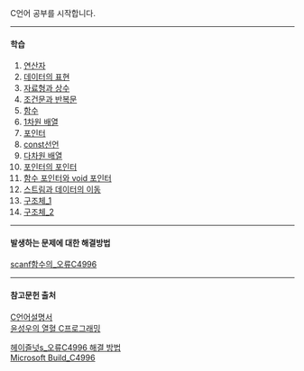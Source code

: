 C언어 공부를 시작합니다.

---

#### 학습
1. [연산자](https://github.com/YouAndMeToo3323/TIL/blob/main/C/learn/%EC%97%B0%EC%82%B0%EC%9E%90.md)
2. [데이터의 표현](https://github.com/YouAndMeToo3323/TIL/blob/main/C/learn/%EB%8D%B0%EC%9D%B4%ED%84%B0%EC%9D%98_%ED%91%9C%ED%98%84.md)
3. [자료형과 상수](https://github.com/YouAndMeToo3323/TIL/blob/main/C/learn/%EC%9E%90%EB%A3%8C%ED%98%95%EA%B3%BC_%EC%83%81%EC%88%98.md)
4. [조건문과 반복문](https://github.com/YouAndMeToo3323/TIL/blob/main/C/learn/%EC%A1%B0%EA%B1%B4%EB%AC%B8%EA%B3%BC_%EB%B0%98%EB%B3%B5%EB%AC%B8.md)
5. [함수](https://github.com/YouAndMeToo3323/TIL/blob/main/C/learn/%ED%95%A8%EC%88%98.md)
6. [1차원 배열](https://github.com/YouAndMeToo3323/TIL/blob/main/C/learn/1%EC%B0%A8%EC%9B%90_%EB%B0%B0%EC%97%B4.md)
7. [포인터](https://github.com/YouAndMeToo3323/TIL/blob/main/C/learn/%ED%8F%AC%EC%9D%B8%ED%84%B0.md)
8. [const선언](https://github.com/YouAndMeToo3323/TIL/blob/main/C/learn/const%EC%84%A0%EC%96%B8.md)
9. [다차원 배열](https://github.com/YouAndMeToo3323/TIL/blob/main/C/learn/%EB%8B%A4%EC%B0%A8%EC%9B%90_%EB%B0%B0%EC%97%B4.md)
10. [포인터의 포인터](https://github.com/YouAndMeToo3323/TIL/blob/main/C/learn/%ED%8F%AC%EC%9D%B8%ED%84%B0%EC%9D%98_%ED%8F%AC%EC%9D%B8%ED%84%B0.md)
11. [함수 포인터와 void 포인터](https://github.com/YouAndMeToo3323/TIL/blob/main/C/learn/%ED%95%A8%EC%88%98_%ED%8F%AC%EC%9D%B8%ED%84%B0%EC%99%80_void_%ED%8F%AC%EC%9D%B8%ED%84%B0.md)
12. [스트림과 데이터의 이동](https://github.com/YouAndMeToo3323/TIL/blob/main/C/learn/%EC%8A%A4%ED%8A%B8%EB%A6%BC%EA%B3%BC_%EB%8D%B0%EC%9D%B4%ED%84%B0%EC%9D%98_%EC%9D%B4%EB%8F%99.md)
13. [구조체_1](https://github.com/YouAndMeToo3323/TIL/blob/main/C/learn/%EA%B5%AC%EC%A1%B0%EC%B2%B4_1.md)
14. [구조체_2](https://github.com/YouAndMeToo3323/TIL/blob/main/C/learn/%EA%B5%AC%EC%A1%B0%EC%B2%B4_2.md)
---
#### 발생하는 문제에 대한 해결방법
[scanf함수의_오류C4996](https://github.com/YouAndMeToo3323/TIL/blob/main/C/scanf%ED%95%A8%EC%88%98%EC%9D%98_%EC%98%A4%EB%A5%98C4996.md)





---
#### 참고문헌 출처
[C언어설명서](https://learn.microsoft.com/ko-kr/cpp/c-language/?view=msvc-170)<br/>
[윤성우의 열혈 C프로그래밍](https://www.google.co.kr/books/edition/%EC%9C%A4%EC%84%B1%EC%9A%B0%EC%9D%98_%EC%97%B4%ED%98%88_C_%ED%94%84%EB%A1%9C%EA%B7%B8%EB%9E%98%EB%B0%8D/GK8NKQEACAAJ?hl=ko)

[헤이즐넛s_오류C4996 해결 방법](https://itisguide.tistory.com/8)<br/>
[Microsoft Build_C4996](https://learn.microsoft.com/ko-kr/cpp/error-messages/compiler-warnings/compiler-warning-level-3-c4996?view=msvc-170)





